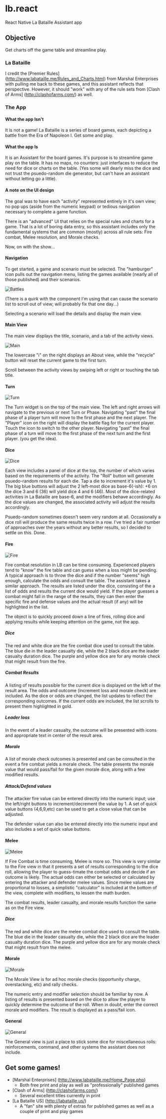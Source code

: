 # lb.react
React Native La Bataille Assistant app

## Objective
Get charts off the game table and streamline play.

### La Bataille
I credit the [Premier Rules] (http://www.labataille.me/Rules_and_Charts.html) from Marshal Enterprises with pulling me back to these games, and this assistant reflects that perspective. However, it should "work" with any of the rule sets from [Clash of Arms] (http://clashofarms.com/) as well.

### The App
#### What the app Isn't
It is not a game! La Bataille is a series of board games, each depicting a battle from the Era of Napoleon I. Get some and play.

#### What the app Is
It is an Assistant for the board games. It's purpose is to streamline game play on the table. It has no maps, no counters: just interfaces to reduce the need for dice or charts on the table. (Yes some will dearly miss the dice and not trust the psuedo-random die generator, but can't have an assistant without letting go a little).

#### A note on the UI design
The goal was to have each "activity" represented entirely in it's own view; no pop ups (aside from the numeric keypad) or tedious navigation necessary to complete a game function. 

There is an "advanced" UI that relies on the special rules and charts for a game. That is a lot of boring data entry, so this assistant includes only the fundamental systems that are common (mostly) across all rule sets: Fire combat, Melee resolution, and Morale checks.

Now, on with the show...

#### Navigation
To get started, a game and scenario must be selected. The "hamburger" icon pulls out the navigation menu, listing the games available (nearly all of those published) and their scenarios.

![Battles](https://github.com/jcapuano328/lb.react/raw/basic-ux/doc/Navigation.png "Battle Navigation")

(There is a quirk with the component I'm using that can cause the scenario list to scroll out of view; will probably fix that one day...)

Selecting a scenario will load the details and display the main view.

#### Main View
The main view displays the title, scenario, and a tab of the activity views.

![Main](https://github.com/jcapuano328/lb.react/raw/basic-ux/doc/Main.png "Main")

The lowercase "i" on the right displays an About view, while the "recycle" button will reset the current game to the first turn.

Scroll between the activity views by swiping left or right or touching the tab title.

#### Turn
![Turn](https://github.com/jcapuano328/lb.react/raw/basic-ux/doc/Turn.png "Turn, Phase, Player")

The Turn widget is on the top of the main view. The left and right arrows will navigate to the previous or next Turn or Phase. Navigating "past" the final phase of a player turn will move to the first phase and the next player. The "Player" icon on the right will display the battle flag for the current player. Touch the icon to switch to the other player. Navigating "past" the final phase of a turn will move to the first phase of the next turn and the first player. (you get the idea).

#### Dice
![Dice](https://github.com/jcapuano328/lb.react/raw/basic-ux/doc/Dice.png "Dice")

Each view includes a panel of dice at the top, the number of which varies based on the requirements of the activity. The "Roll" button will generate psuedo-random results for each die. Tap a die to increment it's value by 1. The big blue buttons will adjust the 2 left-most dice as base-6(-ish): +6 on the dice 3 and 6 (36) will yield dice 4 and 6 (46). Most of the dice-related activities in La Bataille are base-6, and the modifiers behave accordingly. As the dice values are changed, the associated activity will adjust the results accordingly.

Psuedo-random sometimes doesn't seem very random at all. Occasionally a dice roll will produce the same results twice in a row. I've tried a fair number of approaches over the years without any better results, so I decided to settle on this. Done.

#### Fire
![Fire](https://github.com/jcapuano328/lb.react/raw/basic-ux/doc/Fire.png "Fire")

Fire combat resolution in LB can be time consuming. Experienced players tend to "know" the fire table and can guess when a loss might be pending. A typical approach is to throw the dice and if the number "seems" high enough, calculate the odds and consult the table. The assistant takes a similar approach. The results are listed under the dice, consisting of the a list of odds and results the current dice would yield. If the player guesses a combat might fall in the range of the results, they can then enter the specific fire and defense values and the actual result (if any) will be highlighted in the list.

The object is to quickly proceed down a line of fires, rolling dice and applying results while keeping attention on the game, not the app.

##### Dice
The red and white dice are the fire combat dice used to consult the table. The blue die in the leader casualty die, while the 2 black dice are the leader casualty duration dice. The purple and yellow dice are for any morale check that might result from the fire.

##### Combat Results
A listing of results possible for the current dice is displayed on the left of the result area. The odds and outcome (increment loss and morale check) are included. As the dice or odds are changed, the list updates to reflect the corresponding outcomes. If the current odds are included, the list scrolls to present them highlighted in gold.

##### Leader loss
In the event of a leader casualty, the outcome will be presented with icons and appropriate text in center of the result area.

##### Morale
A list of morale check outcomes is presented and can be consulted in the event a fire combat yields a morale check. The table presents the morale value that would pass/fail for the given morale dice, along with a few modified results.

##### Attack/Defend values
The attacker fire value can be entered directly into the numeric input; use the left/right buttons to increment/decrement the value by 1. A set of quick value buttons (4,6,9,etc) can be used to get a close value that can be adjusted. 

The defender value can also be entered directly into the numeric input and also includes a set of quick value buttons.

#### Melee
![Melee](https://github.com/jcapuano328/lb.react/raw/basic-ux/doc/Melee.png "Melee")

If Fire Combat is time consuming, Melee is more so. This view is very similar to the Fire view in that it presents a set of results corresponding to the dice roll, allowing the player to guess-timate the combat odds and decide if an outcome is likely. The actual odds can either be selected or calculated by entering the attacker and defender melee values. Since melee values are proportional to losses, a simplistic "calculator" is included at the bottom of the view, complete with modifiers, to lessen the math burden.

The combat results, leader casualty, and morale results function the same as on the Fire view.

##### Dice
The red and white dice are the melee combat dice used to consult the table. The blue die in the leader casualty die, while the 2 black dice are the leader casualty duration dice. The purple and yellow dice are for any morale check that might result from the melee.

#### Morale
![Morale](https://github.com/jcapuano328/lb.react/raw/basic-ux/doc/Morale.png "Morale")

The Morale View is for ad hoc morale checks (opportunity charge, overstacking, etc) and rally checks.

The numeric entry and modifier selection should be familiar by now. A listing of results is presented based on the dice to allow the player to quickly determine the outcome of the roll. When in doubt, enter the correct morale and modifiers. The result is displayed as a pass/fail icon.

#### General
![General](https://github.com/jcapuano328/lb.react/raw/basic-ux/doc/General.png "General Dice")

The General view is just a place to stick some dice for miscellaneous rolls: reinforcements, command, and other systems the assistant does not include.



## Get some games!
- [Marshal Enterprises] (http://www.labataille.me/Home_Page.php)
  - Both free print and play as well as "professionally" published games
- [Clash of Arms] (http://clashofarms.com/)
  - Several excellent titles currently in print
- [La Bataille US] (http://labataille.us/)
  - A "fan" site with plenty of extras for published games as well as a couple of print and play games